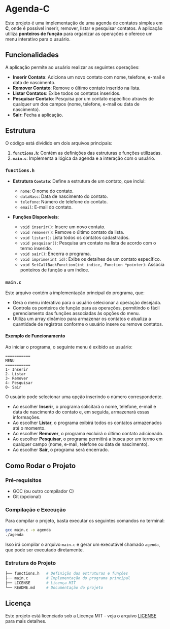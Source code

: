 # Agenda-C

Este projeto é uma implementação de uma agenda de contatos simples em **C**, onde é possível inserir, remover, listar e pesquisar contatos. A aplicação utiliza **ponteiros de função** para organizar as operações e oferece um menu interativo para o usuário.

## Funcionalidades

A aplicação permite ao usuário realizar as seguintes operações:

- **Inserir Contato**: Adiciona um novo contato com nome, telefone, e-mail e data de nascimento.
- **Remover Contato**: Remove o último contato inserido na lista.
- **Listar Contatos**: Exibe todos os contatos inseridos.
- **Pesquisar Contato**: Pesquisa por um contato específico através de qualquer um dos campos (nome, telefone, e-mail ou data de nascimento).
- **Sair**: Fecha a aplicação.

## Estrutura

O código está dividido em dois arquivos principais:

1. **`functions.h`**: Contém as definições das estruturas e funções utilizadas.
2. **`main.c`**: Implementa a lógica da agenda e a interação com o usuário.

### `functions.h`

- **Estrutura `Contato`**:
  Define a estrutura de um contato, que inclui:
  - `nome`: O nome do contato.
  - `dataNasc`: Data de nascimento do contato.
  - `telefone`: Número de telefone do contato.
  - `email`: E-mail do contato.

- **Funções Disponíveis**:
  - `void inserir()`: Insere um novo contato.
  - `void remover()`: Remove o último contato da lista.
  - `void listar()`: Lista todos os contatos cadastrados.
  - `void pesquisar()`: Pesquisa um contato na lista de acordo com o termo inserido.
  - `void sair()`: Encerra o programa.
  - `void imprime(int id)`: Exibe os detalhes de um contato específico.
  - `void SetCallBackFunction(int indice, Function *pointer)`: Associa ponteiros de função a um índice.

### `main.c`

Este arquivo contém a implementação principal do programa, que:
- Gera o menu interativo para o usuário selecionar a operação desejada.
- Controla os ponteiros de função para as operações, permitindo o fácil gerenciamento das funções associadas às opções do menu.
- Utiliza um array dinâmico para armazenar os contatos e atualiza a quantidade de registros conforme o usuário insere ou remove contatos.

#### Exemplo de Funcionamento

Ao iniciar o programa, o seguinte menu é exibido ao usuário:

```
===========
MENU
===========
1- Inserir
2- Listar
3- Remover
4- Pesquisar
0- Sair
```

O usuário pode selecionar uma opção inserindo o número correspondente.

- Ao escolher **Inserir**, o programa solicitará o nome, telefone, e-mail e data de nascimento do contato e, em seguida, armazenará essas informações.
- Ao escolher **Listar**, o programa exibirá todos os contatos armazenados até o momento.
- Ao escolher **Remover**, o programa excluirá o último contato adicionado.
- Ao escolher **Pesquisar**, o programa permitirá a busca por um termo em qualquer campo (nome, e-mail, telefone ou data de nascimento).
- Ao escolher **Sair**, o programa será encerrado.

## Como Rodar o Projeto

### Pré-requisitos

- GCC (ou outro compilador C)
- Git (opcional)

### Compilação e Execução

Para compilar o projeto, basta executar os seguintes comandos no terminal:

```bash
gcc main.c -o agenda
./agenda
```

Isso irá compilar o arquivo `main.c` e gerar um executável chamado `agenda`, que pode ser executado diretamente.

### Estrutura do Projeto

```bash
├── functions.h   # Definição das estruturas e funções
├── main.c        # Implementação do programa principal
├── LICENSE       # Licença MIT
└── README.md     # Documentação do projeto
```

## Licença

Este projeto está licenciado sob a Licença MIT - veja o arquivo [LICENSE](LICENSE) para mais detalhes.

